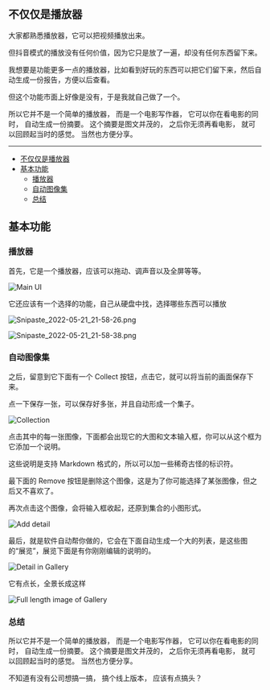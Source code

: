 ## 不仅仅是播放器

大家都熟悉播放器，它可以把视频播放出来。

但抖音模式的播放没有任何价值，因为它只是放了一遍，却没有任何东西留下来。

我想要是功能更多一点的播放器，比如看到好玩的东西可以把它们留下来，然后自动生成一份报告，方便以后查看。

但这个功能市面上好像是没有，于是我就自己做了一个。


所以它并不是一个简单的播放器，
而是一个电影写作器，
它可以你在看电影的同时，
自动生成一份摘要。
这个摘要是图文并茂的，
之后你无须再看电影，
就可以回顾起当时的感觉。
当然也方便分享。

---
- [不仅仅是播放器](#不仅仅是播放器)
- [基本功能](#基本功能)
  - [播放器](#播放器)
  - [自动图像集](#自动图像集)
  - [总结](#总结)

## 基本功能

### 播放器

首先，它是一个播放器，应该可以拖动、调声音以及全屏等等。

![Main UI](%E4%B8%8D%E4%BB%85%E4%BB%85%E6%98%AF%E6%92%AD%E6%94%BE%E5%99%A8%20f9782a4c2b3c4681ab319d180215bce0/Untitled.png)


它还应该有一个选择的功能，自己从硬盘中找，选择哪些东西可以播放

![Snipaste_2022-05-21_21-58-26.png](%E4%B8%8D%E4%BB%85%E4%BB%85%E6%98%AF%E6%92%AD%E6%94%BE%E5%99%A8%20f9782a4c2b3c4681ab319d180215bce0/Snipaste_2022-05-21_21-58-26.png)

![Snipaste_2022-05-21_21-58-38.png](%E4%B8%8D%E4%BB%85%E4%BB%85%E6%98%AF%E6%92%AD%E6%94%BE%E5%99%A8%20f9782a4c2b3c4681ab319d180215bce0/Snipaste_2022-05-21_21-58-38.png)

### 自动图像集

之后，留意到它下面有一个 Collect 按钮，点击它，就可以将当前的画面保存下来。

点一下保存一张，可以保存好多张，并且自动形成一个集子。

![Collection](%E4%B8%8D%E4%BB%85%E4%BB%85%E6%98%AF%E6%92%AD%E6%94%BE%E5%99%A8%20f9782a4c2b3c4681ab319d180215bce0/Snipaste_2022-05-21_21-56-04.png)


点击其中的每一张图像，下面都会出现它的大图和文本输入框，你可以从这个框为它添加一个说明。

这些说明是支持 Markdown 格式的，所以可以加一些稀奇古怪的标识符。

最下面的 Remove 按钮是删除这个图像，这是为了你可能选择了某张图像，但之后又不喜欢了。

再次点击这个图像，会将输入框收起，还原到集合的小图形式。

![Add detail](%E4%B8%8D%E4%BB%85%E4%BB%85%E6%98%AF%E6%92%AD%E6%94%BE%E5%99%A8%20f9782a4c2b3c4681ab319d180215bce0/Snipaste_2022-05-21_22-07-15.png)


最后，就是软件自动帮你做的，它会在下面自动生成一个大的列表，是这些图的“展览”，展览下面是有你刚刚编辑的说明的。

![Detail in Gallery](%E4%B8%8D%E4%BB%85%E4%BB%85%E6%98%AF%E6%92%AD%E6%94%BE%E5%99%A8%20f9782a4c2b3c4681ab319d180215bce0/Snipaste_2022-05-21_21-56-16.png)


它有点长，全景长成这样

![Full length image of Gallery](%E4%B8%8D%E4%BB%85%E4%BB%85%E6%98%AF%E6%92%AD%E6%94%BE%E5%99%A8%20f9782a4c2b3c4681ab319d180215bce0/Untitled%201.png)

### 总结

所以它并不是一个简单的播放器，
而是一个电影写作器，
它可以你在看电影的同时，
自动生成一份摘要。
这个摘要是图文并茂的，
之后你无须再看电影，
就可以回顾起当时的感觉。
当然也方便分享。

不知道有没有公司想搞一搞，
搞个线上版本，
应该有点搞头？